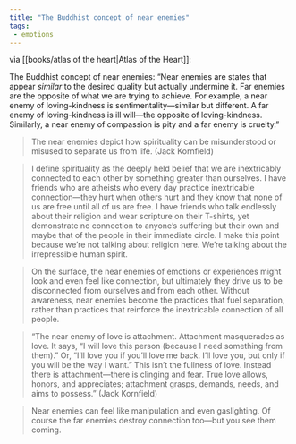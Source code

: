 ```yaml
---
title: "The Buddhist concept of near enemies"
tags: 
 - emotions
---
```


via [[books/atlas of the heart|Atlas of the Heart]]: 

The Buddhist concept of near enemies: “Near enemies are states that appear *similar* to the desired quality but actually undermine it. Far enemies are the opposite of what we are trying to achieve. For example, a near enemy of loving-kindness is sentimentality—similar but different. A far enemy of loving-kindness is ill will—the opposite of loving-kindness. Similarly, a near enemy of compassion is pity and a far enemy is cruelty.”

> The near enemies depict how spirituality can be misunderstood or misused to separate us from life. (Jack Kornfield)

> I define spirituality as the deeply held belief that we are inextricably connected to each other by something greater than ourselves. I have friends who are atheists who every day practice inextricable connection—they hurt when others hurt and they know that none of us are free until all of us are free. I have friends who talk endlessly about their religion and wear scripture on their T-shirts, yet demonstrate no connection to anyone’s suffering but their own and maybe that of the people in their immediate circle. I make this point because we’re not talking about religion here. We’re talking about the irrepressible human spirit.

> On the surface, the near enemies of emotions or experiences might look and even feel like connection, but ultimately they drive us to be disconnected from ourselves and from each other. Without awareness, near enemies become the practices that fuel separation, rather than practices that reinforce the inextricable connection of all people.

> “The near enemy of love is attachment. Attachment masquerades as love. It says, “I will love this person (because I need something from them).” Or, “I’ll love you if you’ll love me back. I’ll love you, but only if you will be the way I want.” This isn’t the fullness of love. Instead there is attachment—there is clinging and fear. True love allows, honors, and appreciates; attachment grasps, demands, needs, and aims to possess.” (Jack Kornfield)

> Near enemies can feel like manipulation and even gaslighting. Of course the far enemies destroy connection too—but you see them coming. 